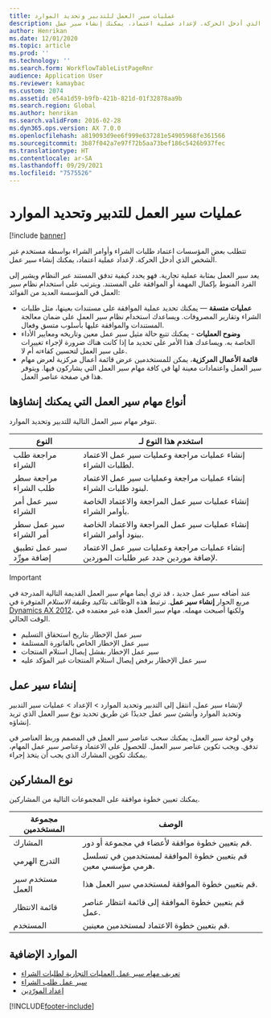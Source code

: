 ```yaml
---
title: عمليات سير العمل للتدبير وتحديد الموارد
description: تتطلب بعض المؤسسات اعتماد طلبات الشراء وأوامر الشراء بواسطة مستخدم غير الشخص الذي أدخل الحركة. لإعداد عملية اعتماد، يمكنك إنشاء سير عمل.
author: Henrikan
ms.date: 12/01/2020
ms.topic: article
ms.prod: ''
ms.technology: ''
ms.search.form: WorkflowTableListPageRnr
audience: Application User
ms.reviewer: kamaybac
ms.custom: 2074
ms.assetid: e54a1d59-b9fb-421b-821d-01f32878aa9b
ms.search.region: Global
ms.author: henrikan
ms.search.validFrom: 2016-02-28
ms.dyn365.ops.version: AX 7.0.0
ms.openlocfilehash: a819093d9ee6f999e637281e54905968fe361566
ms.sourcegitcommit: 3b87f042a7e97f72b5aa73bef186c5426b937fec
ms.translationtype: HT
ms.contentlocale: ar-SA
ms.lasthandoff: 09/29/2021
ms.locfileid: "7575526"
---
```

# <a name="procurement-and-sourcing-workflows"></a>عمليات سير العمل للتدبير وتحديد الموارد

[!include [banner](../includes/banner.md)]

تتطلب بعض المؤسسات اعتماد طلبات الشراء وأوامر الشراء بواسطة مستخدم غير الشخص الذي أدخل الحركة. لإعداد عملية اعتماد، يمكنك إنشاء سير عمل.

يعد سير العمل بمثابة عملية تجارية. فهو يحدد كيفية تدفق المستند عبر النظام ويشير إلى الفرد المنوط بإكمال المهمة أو الموافقة على المستند. ويترتب على استخدام نظام سير العمل في المؤسسة العديد من الفوائد:

- **عمليات متسقة** — يمكنك تحديد عملية الموافقة على مستندات بعينها، مثل طلبات الشراء وتقارير المصروفات. ويساعدك استخدام نظام سير العمل على ضمان معالجة المستندات والموافقة عليها بأسلوب متسق وفعال.
- **وضوح العمليات** - يمكنك تتبع حالة مثيل سير عمل معين وتاريخه ومعايير الأداء الخاصة به. ويساعدك هذا الأمر على تحديد ما إذا كانت هناك ضرورة لإجراء تغييرات على سير العمل لتحسين كفاءته أم لا.
- **قائمة الأعمال المركزية**، يمكن للمستخدمين عرض قائمة أعمال مركزية لعرض مهام سير العمل واعتمادات معينة لها في كافة مهام سير العمل التي يشاركون فيها. ويتوفر هذا في صفحة عناصر العمل.

## <a name="the-types-of-workflows-that-you-can-create"></a> أنواع مهام سير العمل التي يمكنك إنشاؤها

تتوفر مهام سير العمل التالية للتدبير وتحديد الموارد.

| النوع | استخدم هذا النوع لـ |
|---|---|
| مراجعة طلب الشراء | إنشاء عمليات مراجعة وعمليات سير عمل الاعتماد لطلبات الشراء. |
| مراجعة سطر طلب الشراء | إنشاء عمليات مراجعة وعمليات سير عمل الاعتماد لبنود طلبات الشراء. |
| سير عمل أمر الشراء | إنشاء عمليات سير عمل المراجعة والاعتماد الخاصة بأوامر الشراء. |
| سير عمل سطر أمر الشراء | إنشاء عمليات سير عمل المراجعة والاعتماد الخاصة ببنود أوامر الشراء. |
| سير عمل تطبيق إضافة مورِّد | إنشاء عمليات مراجعة وعمليات سير عمل الاعتماد لإضافة موردين جدد عبر طلبات الموردين. |

> [!IMPORTANT]
> عند أضافه سير عمل جديد ، قد تري أيضا مهام سير العمل القديمة التالية المدرجة في مربع الحوار **إنشاء سير عمل**. ترتبط هذه الوظائف *بتاكيد وظيفة الاستلام* المتوفرة في [Dynamics AX 2012](/dynamicsax-2012/appuser-itpro/set-up-procurement-and-sourcing-workflows)، ولكنها أصبحت مهمله. مهام سير العمل هذه غير معتمده في الوقت الحالي.
> 
> - سير عمل الإخطار بتاريخ استحقاق التسليم
> - سير عمل الإخطار الخاص بالفاتورة المستلمة
> - سير عمل الإخطار بفشل إيصال استلام المنتجات
> - سير عمل الإخطار برفض إيصال استلام المنتجات غير المؤكد عليه

## <a name="creating-a-workflow"></a>إنشاء سير عمل

لإنشاء سير عمل، انتقل إلى التدبير وتحديد الموارد &gt; الإعداد &gt; عمليات سير التدبير وتحديد الموارد وأنشئ سير عمل جديدًا عن طريق تحديد نوع سير العمل الذي تريد إنشاؤه. 

وفي لوحة سير العمل، يمكنك سحب عناصر سير العمل في المصمم وربط العناصر في تدفق. ويجب تكوين عناصر سير العمل. للحصول على الاعتماد وعناصر سير عمل المهام، يمكنك تكوين المشارك الذي يجب أن يتخذ إجراء.

## <a name="types-of-participants"></a>نوع المشاركين

يمكنك تعيين خطوة موافقة على المجموعات التالية من المشاركين.

| مجموعة المستخدمين | الوصف |
|---|---|
| المشارك | قم بتعيين خطوة موافقة لأعضاء في مجموعة أو دور. |
| التدرج الهرمي | قم بتعيين خطوة الموافقة لمستخدمين في تسلسل هرمي مؤسسي معين. |
| مستخدم سير العمل | قم بتعيين خطوة الموافقة لمستخدمي سير العمل هذا. |
| قائمة الانتظار | قم بتعيين خطوة الموافقة إلى قائمة انتظار عناصر عمل. |
| المستخدم | قم بتعيين خطوة الاعتماد لمستخدمين معينين. |

## <a name="additional-resources"></a>الموارد الإضافية

- [تعريف مهام سير عمل العمليات التجارية لطلبات الشراء](https://www.microsoft.com/download/details.aspx?id=101821)
- [سير عمل طلب الشراء](purchase-requisitions-workflow.md)
- [إعداد المورّدين](vendor-onboarding.md)


[!INCLUDE[footer-include](../../includes/footer-banner.md)]